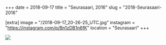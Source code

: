 +++
date = 2018-09-17
title = "Seurasaari, 2016"
slug = "2018-Seurasaari-2016"

[extra]
image = "/2018-09-17_20-26-25_UTC.jpg"
instagram = "https://instagram.com/p/Bn1zDB1n6fK"
location = "Seurasaari"
+++

<img src="/2018-09-17_20-26-25_UTC.jpg" />
